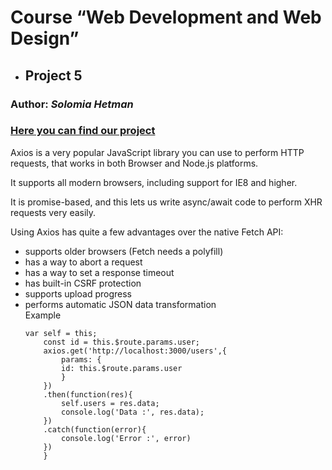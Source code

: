 # Course “Web Development and Web Design”
+ ## Project 5

### Author: *Solomia Hetman*


### [Here you can find our project](https://github.com/SolyaHetman/medical-service/tree/master/client/src/components/Doctor)


Axios is a very popular JavaScript library you can use to perform HTTP requests, that works in both Browser and Node.js platforms.

It supports all modern browsers, including support for IE8 and higher.

It is promise-based, and this lets us write async/await code to perform XHR requests very easily.

Using Axios has quite a few advantages over the native Fetch API:
<ul>
<li>supports older browsers (Fetch needs a polyfill)</li>
<li>has a way to abort a request</li>
<li>has a way to set a response timeout</li>
<li>has built-in CSRF protection</li>
<li>supports upload progress</li>
<li>performs automatic JSON data transformation</li>
Example

    var self = this;
        const id = this.$route.params.user;
        axios.get('http://localhost:3000/users',{
            params: {
            id: this.$route.params.user
            }
        })
        .then(function(res){
            self.users = res.data;
            console.log('Data :', res.data);
        })
        .catch(function(error){
            console.log('Error :', error)
        })
        }
```        